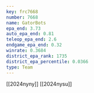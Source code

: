 ```yaml
---
key: frc7668
number: 7668
name: GatorBots
epa_end: 3.73
auto_epa_end: 0.81
teleop_epa_end: 2.6
endgame_epa_end: 0.32
winrate: 0.3684
district_epa_rank: 1735
district_epa_percentile: 0.0366
type: Team
---
```

[[2024nyny]]
[[2024nysu]]
